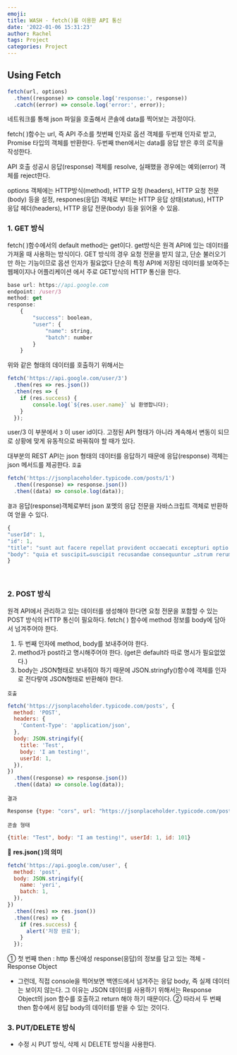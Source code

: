 ```yaml
---
emoji:
title: WASH - fetch()를 이용한 API 통신
date: '2022-01-06 15:31:23'
author: Rachel
tags: Project
categories: Project
---
```


## Using Fetch

```js
fetch(url, options)
  .then((response) => console.log('response:', response))
  .catch((error) => console.log('error:', error));
```

네트워크를 통해 json 파일을 호출해서 콘솔에 data를 찍어보는 과정이다.

fetch( )함수는 url, 즉 API 주소를 첫번째 인자로 옵션 객체를 두번재 인자로 받고, Promise 타입의 객체를 반환한다.
두번째 then에서는 data를 응답 받은 후의 로직을 작성한다.

API 호출 성공시 응답(response) 객체를 resolve, 실패했을 경우에는 예외(error) 객체를 reject한다.

options 객체에는 HTTP방식(method), HTTP 요청 (headers), HTTP 요청 전문(body) 등을 설정,
respones(응답) 객체로 부터는 HTTP 응답 상태(status), HTTP 응답 헤더(headers), HTTP 응답 전문(body) 등을 읽어올 수 있음.

### 1. GET 방식

fetch( )함수에서의 default method는 get이다. get방식은 원격 API에 있는 데이터를 가져올 때 사용하는 방식이다.
GET 방식의 경우 요청 전문을 받지 않고, 단순 불러오기만 하는 기능이므로 옵션 인자가 필요없다
단순히 특정 API에 저장된 데이터를 보여주는 웹페이지나 어플리케이션 에서 주로 GET방식의 HTTP 통신을 한다.

```js
base url: https://api.google.com
endpoint: /user/3
method: get
response:
    {
        "success": boolean,
        "user": {
            "name": string,
            "batch": number
        }
    }
```

위와 같은 형태의 데이터를 호출하기 위해서는

```js
fetch('https://api.google.com/user/3')
  .then(res => res.json())
  .then(res => {
    if (res.success) {
        console.log(`${res.user.name}` 님 환영합니다);
    }
  });
```

user/3 이 부분에서 `3` 이 user id이다. 고정된 API 형태가 아니라 계속해서 변동이 되므로 상황에 맞게 유동적으로 바꿔줘야 할 때가 있다.

대부분의 REST API는 json 형태의 데이터를 응답하기 때문에 응답(response) 객체는 json 메서드를 제공한다.
`호출`

```js
fetch('https://jsonplaceholder.typicode.com/posts/1')
  .then((response) => response.json())
  .then((data) => console.log(data));
```

`결과`
응답(response)객체로부터 json 포멧의 응답 전문을 자바스크립트 객체로 반환하여 얻을 수 있다.

```js
{
"userId": 1,
"id": 1,
"title": "sunt aut facere repellat provident occaecati excepturi optio reprehenderit",
"body": "quia et suscipit↵suscipit recusandae consequuntur …strum rerum est autem sunt rem eveniet architecto"
}
```

<br />

### 2. POST 방식

원격 API에서 관리하고 있는 데이터를 생성해야 한다면 요청 전문을 포함할 수 있는 POST 방식의 HTTP 통신이 필요하다. fetch( ) 함수에 method 정보를 body에 담아서 넘겨주어야 한다.

1. 두 번째 인자에 method, body를 보내주어야 한다.
2. method가 post라고 명시해주어야 한다. (get은 default라 따로 명시가 필요없었다.)
3. body는 JSON형태로 보내줘야 하기 때문에 JSON.stringfy()함수에 객체를 인자로 전다랗여 JSON형태로 반환해야 한다.

`호출`

```js
fetch('https://jsonplaceholder.typicode.com/posts', {
  method: 'POST',
  headers: {
    'Content-Type': 'application/json',
  },
  body: JSON.stringify({
    title: 'Test',
    body: 'I am testing!',
    userId: 1,
  }),
})
  .then((response) => response.json())
  .then((data) => console.log(data));
```

`결과`

```js
Response {type: "cors", url: "https://jsonplaceholder.typicode.com/posts", redirected: false, status: 201, ok: true, …}
```

`콘솔 형태`

```js
{title: "Test", body: "I am testing!", userId: 1, id: 101}
```

🥑 **res.json( )의 의미**

```js
fetch('https://api.google.com/user', {
  method: 'post',
  body: JSON.stringify({
    name: 'yeri',
    batch: 1,
  }),
})
  .then((res) => res.json())
  .then((res) => {
    if (res.success) {
      alert('저장 완료');
    }
  });
```

① 첫 번째 then : http 통신에성 response(응답)의 정보를 담고 있는 객체 - Response Object

- 그런데, 직접 console을 찍어보면 백엔드에서 넘겨주는 응답 body, 즉 실제 데이터는 보이지 않는다.
  그 이유는 JSON 데이터를 사용하기 위해서는 Response Object의 json 함수를 호출하고 return 해야 하기 때문이다.
  ② 따라서 두 번째 then 함수에서 응답 body의 데이터를 받을 수 있는 것이다.

### 3. PUT/DELETE 방식

- 수정 시 PUT 방식, 삭제 시 DELETE 방식을 사용한다.
